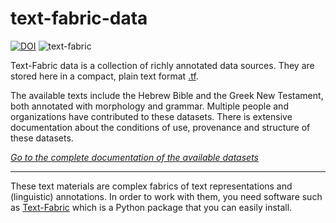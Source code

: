 # text-fabric-data
[![DOI](https://zenodo.org/badge/74902112.svg)](https://zenodo.org/badge/latestdoi/74902112)
![text-fabric](https://raw.github.com/ETCBC/text-fabric/master/docs/tf.png)

Text-Fabric data is a collection of richly annotated data sources.
They are stored here in a compact, plain text format
[.tf](https://github.com/ETCBC/text-fabric/wiki/File-formats).

The available texts include the Hebrew Bible and the Greek New Testament, both 
annotated with morphology and grammar.
Multiple people and organizations have contributed to these datasets.
There is extensive documentation about the conditions of use, provenance and structure of these datasets.

[*Go to the complete documentation of the available datasets*](https://etcbc.github.io/text-fabric-data/)

---

These text materials are complex fabrics of text representations and (linguistic) annotations.
In order to work with them, you need software such as 
[Text-Fabric](https://github.com/ETCBC/text-fabric/wiki)
which is a Python package that you can easily install.


